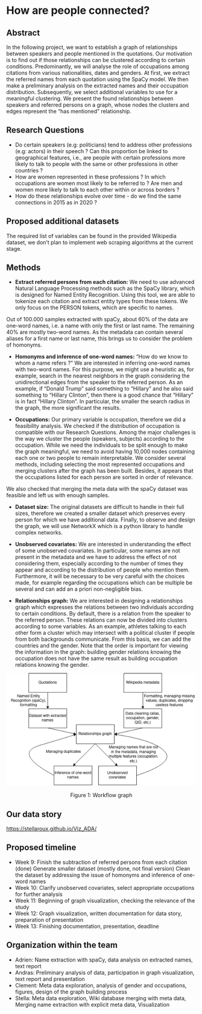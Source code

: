 # How are people connected?


## Abstract

In the following project, we want to establish a graph of relationships between speakers and people mentioned in the quotations. Our motivation is to find out if those relationships can be clustered according to certain conditions. Predominantly, we will analyse the role of occupations among citations from various nationalities, dates and genders. At first, we extract the referred names from each quotation using the SpaCy model. We then make a preliminary analysis on the extracted names and their occupation distribution. Subsequently, we select additional variables to use for a meaningful clustering. We present the found relationships between speakers and referred persons on a graph, whose nodes the clusters and edges represent the “has mentioned” relationship.

## Research Questions
- Do certain speakers (e.g: politicians) tend to address other professions (e.g: actors) in their speech ? Can this proportion be linked to geographical features, i.e., are people with certain professions more likely to talk to people with the same or other professions in other countries ?
- How are women represented in these professions ?  In which occupations are women most likely to be referred to ? Are men and women more likely to talk to each other within or across borders ?
- How do these relationships evolve over time - do we find the same connections in 2015 as in 2020 ?


## Proposed additional datasets

The required list of variables can be found in the provided Wikipedia dataset, we don’t plan to implement web scraping algorithms at the current stage.


## Methods

- **Extract referred persons from each citation:** We need to use advanced Natural Language Processing methods such as the SpaCy library, which is designed for Named Entity Recognition. Using this tool, we are able to tokenize each citation and extract entity types from these tokens. We only focus on the PERSON tokens, which are specific to names.

Out of 100.000 samples extracted with spaCy, about 60% of the data are one-word names, i.e. a name with only the first or last name. The remaining 40% are mostly two-word names. As the metadata can contain several aliases for a first name or last name, this brings us to consider the problem of homonyms.

- **Homonyms and inference of one-word names:** “How do we know to whom a name refers ?” We are interested in inferring one-word names with two-word names. For this purpose, we might use a heuristic as, for example, search in the nearest neighbors in the graph considering the unidirectional edges from the speaker to the referred person. As an example, if “Donald Trump” said something to “Hillary” and he also said something to “Hillary Clinton”, then there is a good chance that “Hillary” is in fact “Hillary Clinton”. In particular, the smaller the search radius in the graph, the more significant the results.

- **Occupations:** Our primary variable is occupation, therefore we did a feasibility analysis. We checked if the distribution of occupation is compatible with our Research Questions. Among the major challenges is the way we cluster the people (speakers, subjects) according to the occupation. While we need the individuals to be split enough to make the graph meaningful, we need to avoid having 10,000 nodes containing each one or two people to remain interpretable. We consider several methods, including selecting the most represented occupations and merging clusters after the graph has been built. Besides, it appears that the occupations listed for each person are sorted in order of relevance.

We also checked that merging the meta data with the spaCy dataset was feasible and left us with enough samples.

- **Dataset size:** The original datasets are difficult to handle in their full sizes, therefore we created a smaller dataset which preserves every person for which we have additional data. Finally, to observe and design the graph, we will use NetworkX which is a python library to handle complex networks.

- **Unobserved covariates:** We are interested in understanding the effect of some unobserved covariates. In particular, some names are not present in the metadata and we have to address the effect of not considering them, especially according to the number of times they appear and according to the distribution of people who mention them. Furthermore, it will be necessary to be very careful with the choices made, for example regarding the occupations which can be multiple be several and can add an a priori non-negligible bias. 

- **Relationships graph:** We are interested in designing a relationships graph which expresses the relations between two individuals according to certain conditions. By default, there is a relation from the speaker to the referred person. These relations can now be divided into clusters according to some variables. As an example, athletes talking to each other form a cluster which may intersect with a political cluster if people from both backgrounds communicate. From this basis, we can add the countries and the gender. Note that the order is important for viewing the information in the graph: building gender relations knowing the occupation does not have the same result as building occupation relations knowing the gender.


<p align="center">
  <img width="600" src="https://github.com/epfl-ada/ada-2021-project-applieddatatourists/blob/master/scheme.png?raw=true" alt="Workflow">
  <p align="center">Figure 1: Workflow graph</p>
</p>

## Our data story

https://stellaroux.github.io/Viz_ADA/

## Proposed timeline

- Week 9: 
        Finish the subtraction of referred persons from each citation (done)
        Generate smaller dataset (mostly done, not final version)
        Clean the dataset by addressing the issue of homonyms and inference of one-word names
- Week 10: 
        Clarify unobserved covariates, select appropriate occupations for further analysis
- Week 11: 
        Beginning of graph visualization, checking the relevance of the study
- Week 12: 
        Graph visualization, written documentation for data story, preparation of presentation
- Week 13: 
        Finishing documentation, presentation, deadline


## Organization within the team

- Adrien: Name extraction with spaCy, data analysis on extracted names, text report
- Andras: Preliminary analysis of data, participation in graph visualization, text report and presentation
- Clement: Meta data exploration, analysis of gender and occupations, figures, design of the graph building process
- Stella: Meta data exploration, Wiki database merging with meta data, Merging name extraction with explicit meta data, Visualization 


